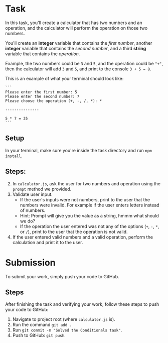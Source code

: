 # Task

In this task, you'll create a calculator that has two numbers and an operation, and the calculator will perform the operation on those two numbers.

You'll create an **integer** variable that contains the _first number_, another **integer** variable that contains the _second number_, and a third **string** variable that contains the _operation_.

Example, the two numbers could be `3` and `5`, and the operation could be `"+"`, then the calculator will add `3` and `5`, and print to the console `3 + 5 = 8`.

This is an example of what your terminal should look like:

    ```
    Please enter the first number: 5
    Please enter the second number: 7
    Please choose the operation (+, -, /, *): *

    ---------------

    5 * 7 = 35
    ```
    
## Setup

In your terminal, make sure you're inside the task directory and run `npm install`.

## Steps:
 
2. In `calculator.js`, ask the user for two numbers and operation using the `prompt` method we provided.
3. Validate user input.
   - If the user's inputs were not numbers, print to the user that the numbers were invalid. For example if the user enters letters instead of numbers.
   - Hint: Prompt will give you the value as a string, hmmm what should we do?
   - If the operation the user entered was not any of the options (`+`, `-`, `*`, or `/`), print to the user that the operation is not valid.
4. If the user entered valid numbers and a valid operation, perform the calculation and print it to the user.

# Submission

To submit your work, simply push your code to GitHub.

## Steps

After finishing the task and verifying your work, follow these steps to push your code to GitHub:

1. Navigate to project root (where `calculator.js` is).
2. Run the command `git add .`
3. Run `git commit -m "Solved the Conditionals task"`.
4. Push to GitHub: `git push`.
